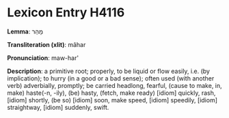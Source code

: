 # Lexicon Entry H4116

**Lemma**: מָהַר

**Transliteration (xlit)**: mâhar

**Pronunciation**: maw-har'

**Description**:
a primitive root; properly, to be liquid or flow easily, i.e. (by implication); to hurry (in a good or a bad sense); often used (with another verb) adverbially, promptly; be carried headlong, fearful, (cause to make, in, make) haste(-n, -ily), (be) hasty, (fetch, make ready) [idiom] quickly, rash, [idiom] shortly, (be so) [idiom] soon, make speed, [idiom] speedily, [idiom] straightway, [idiom] suddenly, swift.
